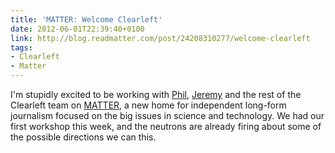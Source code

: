 ```yaml
---
title: 'MATTER: Welcome Clearleft'
date: 2012-06-01T22:39:40+0100
link: http://blog.readmatter.com/post/24208310277/welcome-clearleft
tags:
- Clearleft
- Matter
---
```

I'm stupidly excited to be working with [Phil][1], [Jeremy][2] and the rest of the Clearleft team on [MATTER][3], a new home for independent long-form journalism focused on the big issues in science and technology. We had our first workshop this week, and the neutrons are already firing about some of the possible directions we can this.

[1]: http://gyford.com/
[2]: http://adactio.com/
[3]: http://readmatter.com/
